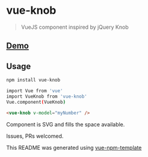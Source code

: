 # vue-knob

> VueJS component inspired by jQuery Knob

## [Demo](https://codesandbox.io/s/mo4zj8jpw8)

## Usage

``` bash
npm install vue-knob

import Vue from 'vue'
import VueKnob from 'vue-knob'
Vue.component(VueKnob)
```
``` html
<vue-knob v-model="myNumber" />
```

Component is SVG and fills the space available.

Issues, PRs welcomed.

This README was generated using [vue-npm-template](https://github.com/cristijora/vue-npm-template)